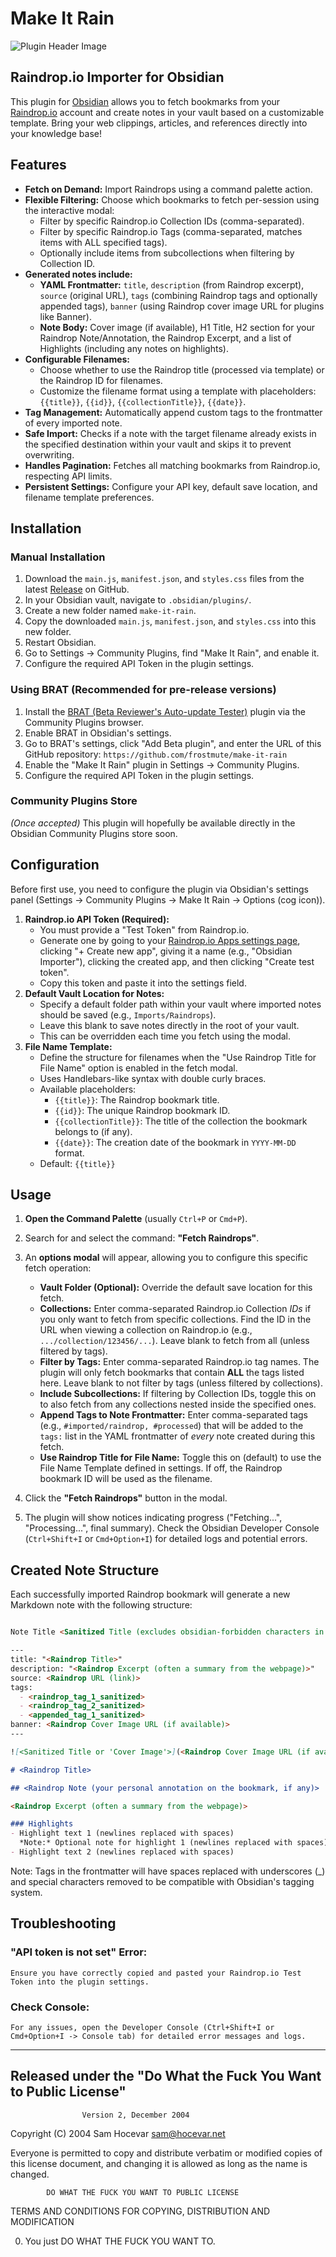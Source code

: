 # Make It Rain 

![Plugin Header Image](https://i.ibb.co/HTx7TnbN/makeitrain.png) 

## Raindrop.io Importer for Obsidian

This plugin for [Obsidian](https://obsidian.md) allows you to fetch bookmarks from your [Raindrop.io](https://raindrop.io) account and create notes in your vault based on a customizable template. Bring your web clippings, articles, and references directly into your knowledge base!

## Features

* **Fetch on Demand:** Import Raindrops using a command palette action.
* **Flexible Filtering:** Choose which bookmarks to fetch per-session using the interactive modal:
    * Filter by specific Raindrop.io Collection IDs (comma-separated).
    * Filter by specific Raindrop.io Tags (comma-separated, matches items with ALL specified tags).
    * Optionally include items from subcollections when filtering by Collection ID.
* **Generated notes include:**
    * **YAML Frontmatter:** `title`, `description` (from Raindrop excerpt), `source` (original URL), `tags` (combining Raindrop tags and optionally appended tags), `banner` (using Raindrop cover image URL for plugins like Banner).
    * **Note Body:** Cover image (if available), H1 Title, H2 section for your Raindrop Note/Annotation, the Raindrop Excerpt, and a list of Highlights (including any notes on highlights).
* **Configurable Filenames:**
    * Choose whether to use the Raindrop title (processed via template) or the Raindrop ID for filenames.
    * Customize the filename format using a template with placeholders: `{{title}}`, `{{id}}`, `{{collectionTitle}}`, `{{date}}`.
* **Tag Management:** Automatically append custom tags to the frontmatter of every imported note.
* **Safe Import:** Checks if a note with the target filename already exists in the specified destination within your vault and skips it to prevent overwriting.
* **Handles Pagination:** Fetches all matching bookmarks from Raindrop.io, respecting API limits.
* **Persistent Settings:** Configure your API key, default save location, and filename template preferences.

## Installation

### Manual Installation

1.  Download the `main.js`, `manifest.json`, and `styles.css` files from the latest [Release](https://github.com/YOUR_USERNAME/YOUR_REPOSITORY_NAME/releases/latest) on GitHub.
2.  In your Obsidian vault, navigate to `.obsidian/plugins/`.
3.  Create a new folder named `make-it-rain`.
4.  Copy the downloaded `main.js`, `manifest.json`, and `styles.css` into this new folder.
5.  Restart Obsidian.
6.  Go to Settings -> Community Plugins, find "Make It Rain", and enable it.
7.  Configure the required API Token in the plugin settings.

### Using BRAT (Recommended for pre-release versions)

1.  Install the [BRAT (Beta Reviewer's Auto-update Tester)](https://github.com/TfTHacker/obsidian42-brat) plugin via the Community Plugins browser.
2.  Enable BRAT in Obsidian's settings.
3.  Go to BRAT's settings, click "Add Beta plugin", and enter the URL of this GitHub repository: `https://github.com/frostmute/make-it-rain`
4.  Enable the "Make It Rain" plugin in Settings -> Community Plugins.
5.  Configure the required API Token in the plugin settings.

### Community Plugins Store

*(Once accepted)* This plugin will hopefully be available directly in the Obsidian Community Plugins store soon.

## Configuration

Before first use, you need to configure the plugin via Obsidian's settings panel (Settings -> Community Plugins -> Make It Rain -> Options (cog icon)).

1.  **Raindrop.io API Token (Required):**
    * You must provide a "Test Token" from Raindrop.io.
    * Generate one by going to your [Raindrop.io Apps settings page](https://app.raindrop.io/settings/integrations), clicking "+ Create new app", giving it a name (e.g., "Obsidian Importer"), clicking the created app, and then clicking "Create test token".
    * Copy this token and paste it into the settings field.
2.  **Default Vault Location for Notes:**
    * Specify a default folder path within your vault where imported notes should be saved (e.g., `Imports/Raindrops`).
    * Leave this blank to save notes directly in the root of your vault.
    * This can be overridden each time you fetch using the modal.
3.  **File Name Template:**
    * Define the structure for filenames when the "Use Raindrop Title for File Name" option is enabled in the fetch modal.
    * Uses Handlebars-like syntax with double curly braces.
    * Available placeholders:
        * `{{title}}`: The Raindrop bookmark title.
        * `{{id}}`: The unique Raindrop bookmark ID.
        * `{{collectionTitle}}`: The title of the collection the bookmark belongs to (if any).
        * `{{date}}`: The creation date of the bookmark in `YYYY-MM-DD` format.
    * Default: `{{title}}`

## Usage

1.  **Open the Command Palette** (usually `Ctrl+P` or `Cmd+P`).
2.  Search for and select the command: **"Fetch Raindrops"**.
3.  An **options modal** will appear, allowing you to configure this specific fetch operation:
    * **Vault Folder (Optional):** Override the default save location for this fetch.
    * **Collections:** Enter comma-separated Raindrop.io Collection *IDs* if you only want to fetch from specific collections. Find the ID in the URL when viewing a collection on Raindrop.io (e.g., `.../collection/123456/...`). Leave blank to fetch from all (unless filtered by tags).
    * **Filter by Tags:** Enter comma-separated Raindrop.io tag names. The plugin will only fetch bookmarks that contain **ALL** the tags listed here. Leave blank to not filter by tags (unless filtered by collections).
    * **Include Subcollections:** If filtering by Collection IDs, toggle this on to also fetch from any collections nested inside the specified ones.
    * **Append Tags to Note Frontmatter:** Enter comma-separated tags (e.g., `#imported/raindrop, #processed`) that will be added to the `tags:` list in the YAML frontmatter of *every* note created during this fetch.
    * **Use Raindrop Title for File Name:** Toggle this on (default) to use the File Name Template defined in settings. If off, the Raindrop bookmark ID will be used as the filename.
4.  Click the **"Fetch Raindrops"** button in the modal.

5.  The plugin will show notices indicating progress ("Fetching...", "Processing...", final summary). Check the Obsidian Developer Console (`Ctrl+Shift+I` or `Cmd+Option+I`) for detailed logs and potential errors.

## Created Note Structure

Each successfully imported Raindrop bookmark will generate a new Markdown note with the following structure:

````markdown

Note Title <Sanitized Title (excludes obsidian-forbidden characters in note title)>

---
title: "<Raindrop Title>"
description: "<Raindrop Excerpt (often a summary from the webpage)>"
source: <Raindrop URL (link)>
tags:
  - <raindrop_tag_1_sanitized>
  - <raindrop_tag_2_sanitized>
  - <appended_tag_1_sanitized>
banner: <Raindrop Cover Image URL (if available)>
---

![<Sanitized Title or 'Cover Image'>](<Raindrop Cover Image URL (if available)>)

# <Raindrop Title>

## <Raindrop Note (your personal annotation on the bookmark, if any)>

<Raindrop Excerpt (often a summary from the webpage)>

### Highlights
- Highlight text 1 (newlines replaced with spaces)
  *Note:* Optional note for highlight 1 (newlines replaced with spaces)
- Highlight text 2 (newlines replaced with spaces)

````

Note: Tags in the frontmatter will have spaces replaced with underscores (_) and special characters removed to be compatible with Obsidian's tagging system.

## Troubleshooting

###  "API token is not set" Error: 
    
    Ensure you have correctly copied and pasted your Raindrop.io Test Token into the plugin settings.

### Check Console: 
    
    For any issues, open the Developer Console (Ctrl+Shift+I or Cmd+Option+I -> Console tab) for detailed error messages and logs.

--- 

## Released under the "Do What the Fuck You Want to Public License"


                    Version 2, December 2004 

 Copyright (C) 2004 Sam Hocevar <sam@hocevar.net> 

 Everyone is permitted to copy and distribute verbatim or modified 
 copies of this license document, and changing it is allowed as long 
 as the name is changed. 

            DO WHAT THE FUCK YOU WANT TO PUBLIC LICENSE 
   TERMS AND CONDITIONS FOR COPYING, DISTRIBUTION AND MODIFICATION 

  0. You just DO WHAT THE FUCK YOU WANT TO.
